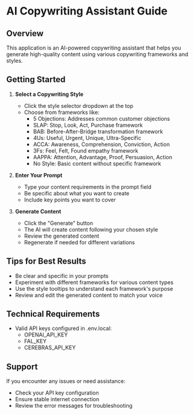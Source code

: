 # AI Copywriting Assistant Guide

## Overview
This application is an AI-powered copywriting assistant that helps you generate high-quality content using various copywriting frameworks and styles.

## Getting Started

1. **Select a Copywriting Style**
   - Click the style selector dropdown at the top
   - Choose from frameworks like:
     - 5 Objections: Addresses common customer objections
     - SLAP: Stop, Look, Act, Purchase framework
     - BAB: Before-After-Bridge transformation framework
     - 4Us: Useful, Urgent, Unique, Ultra-Specific
     - ACCA: Awareness, Comprehension, Conviction, Action
     - 3Fs: Feel, Felt, Found empathy framework
     - AAPPA: Attention, Advantage, Proof, Persuasion, Action
     - No Style: Basic content without specific framework

2. **Enter Your Prompt**
   - Type your content requirements in the prompt field
   - Be specific about what you want to create
   - Include key points you want to cover

3. **Generate Content**
   - Click the "Generate" button
   - The AI will create content following your chosen style
   - Review the generated content
   - Regenerate if needed for different variations

## Tips for Best Results

- Be clear and specific in your prompts
- Experiment with different frameworks for various content types
- Use the style tooltips to understand each framework's purpose
- Review and edit the generated content to match your voice

## Technical Requirements

- Valid API keys configured in .env.local:
  - OPENAI_API_KEY
  - FAL_KEY
  - CEREBRAS_API_KEY

## Support

If you encounter any issues or need assistance:
- Check your API key configuration
- Ensure stable internet connection
- Review the error messages for troubleshooting
